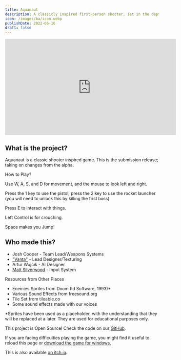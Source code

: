 ```yaml
---
title: Aquanaut
description: A classicly inspired first-person shooter, set in the depths of the ocean. Created as a part of a team.
icon: /images/ba/icon.webp
publishDate: 2022-06-10
draft: false
---
```


<div class="yt-video-container">
<iframe width="560" height="315" src="https://www.youtube-nocookie.com/embed/PWpO5OhR4_Y" title="YouTube video player" frameborder="0" allow="accelerometer; autoplay; clipboard-write; encrypted-media; gyroscope; picture-in-picture" allowfullscreen></iframe>
</div>

## What is the project?


Aquanaut is a classic shooter inspired game. This is the submission release; taking on changes from the alpha.

How to Play?

Use W, A, S, and D for movement, and the mouse to look left and right.

Press the 1 key to use the pistol, press the 2 key to use the rocket launcher (you will need to unlock this by killing the first boss)

Press E to interact with things.

Left Control is for crouching.

Space makes you Jump!

## Who made this?

 - Josh Cooper - Team Lead/Weapons Systems
 - ["Vanta"](https://vantasia.dev) - Lead Designer/Texturing
 - Artur Wojcik - AI Designer
 - [Matt Silverwood](https://silverwood.dev) - Input System 

Resources from Other Places

 - Enemies Sprites from Doom (Id Software, 1993)*
 - Various Sound Effects from freesound.org
 - Tile Set from tileable.co
 - Some sound effects made with our voices

*Sprites have been used as a placeholder, with the understanding that they will be replaced at a later. They are used for educational purposes only.

This project is Open Source! Check the code on our [GitHub](https://github.com/CMP2804M-TSE-Group-28/supernova). 




If you are facing difficulties playing the game, you might find it useful to reload this page or 
<a href="/demos/portfolio/aquanaut_win.zip" target="_blank">download the game for windows.</a>


This is also available [on itch.io](https://joshcooper.itch.io/aquanaut).